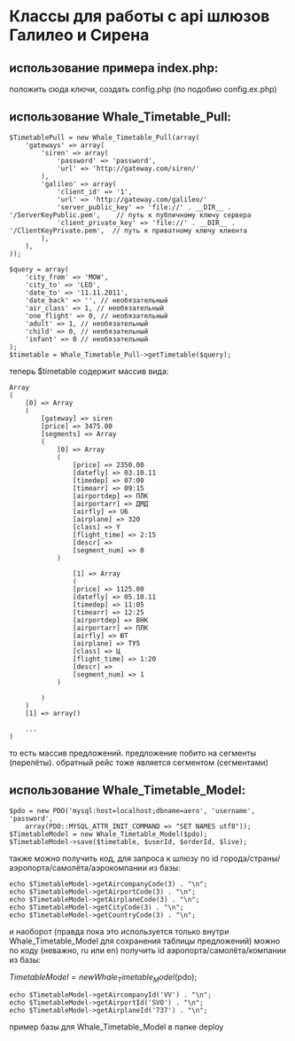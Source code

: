 Классы для работы с api шлюзов Галилео и Сирена
===============================================

использование примера index.php: 
--------------------------------
положить сюда ключи, создать config.php (по подобию config.ex.php)

использование Whale_Timetable_Pull:
-----------------------------------

	$TimetablePull = new Whale_Timetable_Pull(array(
		'gateways' => array(
			'siren' => array(
				'password' => 'password',
				'url' => 'http://gateway.com/siren/'
			),
			'galileo' => array(
				'client_id' => '1',
				'url' => 'http://gateway.com/galileo/'
				'server_public_key' => 'file://' . __DIR__ . '/ServerKeyPublic.pem',    // путь к публичному ключу сервера
				'client_private_key' => 'file://' . __DIR__ . '/ClientKeyPrivate.pem',  // путь к приватному ключу клиента
			),
		),
	));
	
	$query = array(
		'city_from' => 'MOW',
		'city_to' => 'LED',
		'date_to' => '11.11.2011',
		'date_back' => '', // необязательный
		'air_class' => 1, // необязательный
		'one_flight' => 0, // необязательный
		'adult' => 1, // необязательный
		'child' => 0, // необязательный
		'infant' => 0 // необязательный
	);
	$timetable = Whale_Timetable_Pull->getTimetable($query);

теперь $timetable содержит массив вида:

	Array
	(
		[0] => Array
		(
			[gateway] => siren
			[price] => 3475.00
			[segments] => Array
			(
				[0] => Array
				(
					[price] => 2350.00
					[datefly] => 03.10.11
					[timedep] => 07:00
					[timearr] => 09:15
					[airportdep] => ПЛК
					[airportarr] => ДМД
					[airfly] => U6
					[airplane] => 320
					[class] => Y
					[flight_time] => 2:15
					[descr] => 
					[segment_num] => 0
				)
				
					[1] => Array
					(
					[price] => 1125.00
					[datefly] => 05.10.11
					[timedep] => 11:05
					[timearr] => 12:25
					[airportdep] => ВНК
					[airportarr] => ПЛК
					[airfly] => ЮТ
					[airplane] => ТУ5
					[class] => Ц
					[flight_time] => 1:20
					[descr] => 
					[segment_num] => 1
				)
			
			)
		)
		[1] => array()
	
		...
	)

то есть массив предложений. предложение побито на сегменты (перелёты). обратный рейс тоже является сегментом (сегментами)

использование Whale_Timetable_Model:
------------------------------------

	$pdo = new PDO('mysql:host=localhost;dbname=aero', 'username', 'password', 
		array(PDO::MYSQL_ATTR_INIT_COMMAND => "SET NAMES utf8"));
	$TimetableModel = new Whale_Timetable_Model($pdo);
	$TimetableModel->save($timetable, $userId, $orderId, $live);

также можно получить код, для запроса к шлюзу по id города/страны/аэропорта/самолёта/аэрокомпании из базы:

	echo $TimetableModel->getAircompanyCode(3) . "\n";
	echo $TimetableModel->getAirportCode(3) . "\n";
	echo $TimetableModel->getAirplaneCode(3) . "\n";
	echo $TimetableModel->getCityCode(3) . "\n";
	echo $TimetableModel->getCountryCode(3) . "\n";

и наоборот (правда пока это используется только внутри Whale_Timetable_Model для сохранения таблицы предложений) можно
по коду (неважно, ru или en) получить id аэропорта/самолёта/компании из базы:


$TimetableModel = new Whale_Timetable_Model($pdo);

	echo $TimetableModel->getAircompanyId('VV') . "\n";
	echo $TimetableModel->getAirportId('SVO') . "\n";
	echo $TimetableModel->getAirplaneId('737') . "\n";

пример базы для Whale_Timetable_Model в папке deploy 
